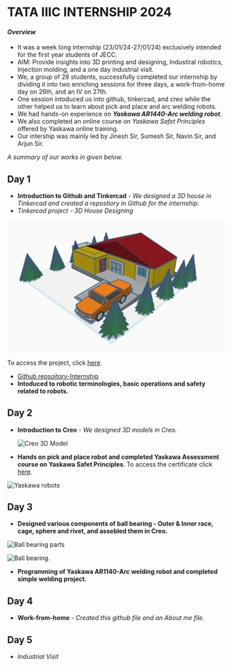# **TATA IIIC INTERNSHIP 2024**
#### _**Overview**_
- It was a week long internship (23/01/24-27/01/24) exclusively intended for the first year students of JECC.
- AIM: Provide insights into 3D printing and designing, Industiral robotics, Injection molding, and a one day industrial visit.
- We, a group of 28 students, successfully completed our internship by dividing it into two enriching sessions for three days, a work-from-home day on 26th, and an IV on 27th.
- One session intoduced us into github, tinkercad, and creo while the other helped us to learn about pick and place and arc welding robots.
- We had hands-on experience on **_Yaskawa AR1440-Arc welding robot_**.
- We also completed an online course on *Yaskawa Safet Principles* offered by Yaskawa online training.
- Our intership was mainly led by Jinesh Sir, Sumesh Sir, Navin Sir, and Arjun Sir.

*A summary of our works in given below.*

## **Day 1**
- **Introduction to Github and Tinkercad** - *We designed a 3D house in Tinkercad and created a repostiory in Github for the internship.*
- _Tinkercad project - 3D House Designing_
  
![Tinkercad 3D House](https://github.com/bhavitha-jayaprakash/TATA-IIIC-Internship-24/blob/main/tinkercad.png)

To access the project, click [here](https://www.tinkercad.com/things/3kL4KeJIwSI-project-house).

- [Github repsoitory-Internship](https://github.com/bhavitha-jayaprakash/TATA-IIIC-Internship-24)
- **Intoduced to robotic terminologies, basic operations and safety related to robots.**

## **Day 2**
- **Introduction to Creo** - *We designed 3D models in Creo.*
  
  ![Creo 3D Model]()

- **Hands on pick and place robot and completed Yaskawa Assessment course on Yaskawa Safet Principles**. To access the certificate click [here]().

![Yaskawa robots]()

## **Day 3**
- **Designed various components of ball bearing - Outer & Inner race, cage, sphere and rivet, and assebled them in Creo.**

![Ball bearing parts]()

![Ball bearing]().

- **Programming of Yaskawa AR1140-Arc welding robot and completed simple welding project.**

## **Day 4**
- **Work-from-home** - *Created this github file and an About me file.*

## **Day 5**
- _Industrial Visit_



